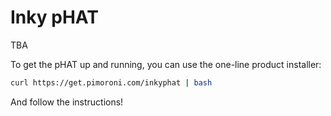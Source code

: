 <!--
---
name: Inky pHAT
class: board
type: display
formfactor: pHAT
manufacturer: Pimoroni
description: An e-paper display for your Raspberry Pi
url: https://shop.pimoroni.com/products/inky-phat
github: https://github.com/pimoroni/inky-phat
buy: https://shop.pimoroni.com/products/inky-phat
image: 'inkyphat.png'
pincount: 40
eeprom: no
power:
  '1':
  '2':
ground:
  '6':
  '9':
  '14':
  '20':
  '25':
  '30':
  '34':
  '39':
pin:
  '11':
    name: Chip Busy
    mode: input
  '13':
    name: Chip Reset
    mode: output
    active: low
  '15':
    name: Chip Command
    mode: output
    active: high
  '19':
    mode: spi
  '23':
    mode: spi
  '24':
    name: Chip Select
    mode: chipselect
    active: high
-->
# Inky pHAT

TBA

To get the pHAT up and running, you can use the one-line product installer:

```bash
curl https://get.pimoroni.com/inkyphat | bash
```

And follow the instructions!
